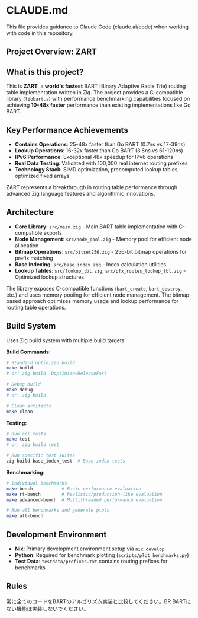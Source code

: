 # CLAUDE.md

This file provides guidance to Claude Code (claude.ai/code) when working with code in this repository.

## Project Overview: ZART

## What is this project?

This is **ZART**, a **world's fastest** BART (Binary Adaptive Radix Trie) routing table implementation written in Zig. The project provides a C-compatible library (`libbart.a`) with performance benchmarking capabilities focused on achieving **10-48x faster** performance than existing implementations like Go BART.

## Key Performance Achievements

- **Contains Operations**: 25-48x faster than Go BART (0.7ns vs 17-39ns)
- **Lookup Operations**: 16-32x faster than Go BART (3.8ns vs 61-120ns)  
- **IPv6 Performance**: Exceptional 48x speedup for IPv6 operations
- **Real Data Testing**: Validated with 100,000 real internet routing prefixes
- **Technology Stack**: SIMD optimization, precomputed lookup tables, optimized fixed arrays

ZART represents a breakthrough in routing table performance through advanced Zig language features and algorithmic innovations.

## Architecture

- **Core Library**: `src/main.zig` - Main BART table implementation with C-compatible exports
- **Node Management**: `src/node_pool.zig` - Memory pool for efficient node allocation
- **Bitmap Operations**: `src/bitset256.zig` - 256-bit bitmap operations for prefix matching
- **Base Indexing**: `src/base_index.zig` - Index calculation utilities
- **Lookup Tables**: `src/lookup_tbl.zig`, `src/pfx_routes_lookup_tbl.zig` - Optimized lookup structures

The library exposes C-compatible functions (`bart_create`, `bart_destroy`, etc.) and uses memory pooling for efficient node management. The bitmap-based approach optimizes memory usage and lookup performance for routing table operations.

## Build System

Uses Zig build system with multiple build targets:

**Build Commands:**
```bash
# Standard optimized build
make build
# or: zig build -Doptimize=ReleaseFast

# Debug build
make debug
# or: zig build

# Clean artifacts
make clean
```

**Testing:**
```bash
# Run all tests
make test
# or: zig build test

# Run specific test suites
zig build base_index_test  # Base index tests
```

**Benchmarking:**
```bash
# Individual benchmarks
make bench           # Basic performance evaluation
make rt-bench        # Realistic/production-like evaluation  
make advanced-bench  # Multithreaded performance evaluation

# Run all benchmarks and generate plots
make all-bench
```

## Development Environment

- **Nix**: Primary development environment setup via `nix develop`
- **Python**: Required for benchmark plotting (`scripts/plot_benchmarks.py`)
- **Test Data**: `testdata/prefixes.txt` contains routing prefixes for benchmarks

## Rules
常に全てのコードをBARTのアルゴリズム実装と比較してください。BR
BARTにない機能は実装しないでください。